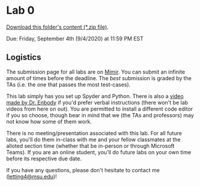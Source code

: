 # Lab 0

[Download this folder's content (*.zip file)](https://github.com/braedynl/CSE231-GITHUB/raw/master/assets/packages/lab00.zip).

Due: Friday, September 4th (9/4/2020) at 11:59 PM EST

## Logistics

The submission page for all labs are on [Mimir](https://class.mimir.io/). You can submit an infinite amount of times before the deadline. The _best_ submission is graded by the TAs (i.e. the one that passes the most test-cases).

This lab simply has you set up Spyder and Python. There is also a [video made by Dr. Enbody](https://www.youtube.com/watch?v=_CqtctVJZnk&feature=youtu.be) if you'd prefer verbal instructions (there won't be lab videos from here on out). You are permitted to install a different code editor if you so choose, though bear in mind that we (the TAs and professors) may not know how some of them work.

There is no meeting/presentation associated with this lab. For all future labs, you'll do them in-class with me and your fellow classmates at the alloted section time (whether that be in-person or through Microsoft Teams). If you are an online student, you'll do future labs on your own time before its respective due date. 

If you have any questions, please don't hesitate to contact me (letting4@msu.edu)!
